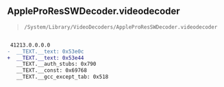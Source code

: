 ## AppleProResSWDecoder.videodecoder

> `/System/Library/VideoDecoders/AppleProResSWDecoder.videodecoder`

```diff

 41213.0.0.0.0
-  __TEXT.__text: 0x53e0c
+  __TEXT.__text: 0x53e44
   __TEXT.__auth_stubs: 0x790
   __TEXT.__const: 0x69768
   __TEXT.__gcc_except_tab: 0x518

```

